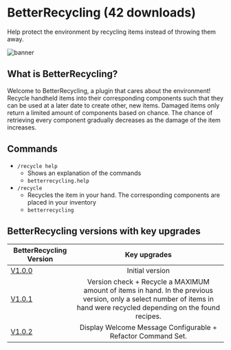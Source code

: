 # BetterRecycling (42 downloads)
Help protect the environment by recycling items instead of throwing them away.

![banner](https://user-images.githubusercontent.com/37398740/123597719-f9a07780-d7f3-11eb-853b-beb087aba863.jpg)
## What is BetterRecycling?
Welcome to BetterRecycling, a plugin that cares about the environment! Recycle handheld items into their corresponding components such that they can be used at a later date to create other, new items. Damaged items only return a limited amount of components based on chance. The chance of retrieving every component gradually decreases as the damage of the item increases.

## Commands
- `/recycle help`
  - Shows an explanation of the commands
  - `betterrecycling.help`
- `/recycle`
  - Recycles the item in your hand. The corresponding components are placed in your inventory
  - `betterrecycling`

## BetterRecycling versions with key upgrades
| BetterRecycling Version        | Key upgrades           | 
| ------------- |:-------------:| 
| [V1.0.0](https://github.com/BetterPluginsSpigot/BetterRecycling/tree/v1.0.0)    | Initial version | 
| [V1.0.1](https://github.com/BetterPluginsSpigot/BetterRecycling/tree/v1.0.1)    | Version check + Recycle a MAXIMUM amount of items in hand. In the previous version, only a select number of items in hand were recycled depending on the found recipes. |
| [V1.0.2](https://github.com/BetterPluginsSpigot/BetterRecycling/tree/v1.0.2)    | Display Welcome Message Configurable + Refactor Command Set. | 
